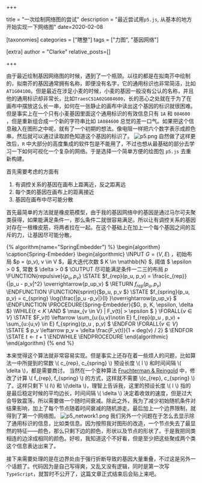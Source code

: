 +++

title = "一次绘制网络图的尝试"
description = "最近尝试用`p5.js`, 从基本的地方开始实现一下网络图"
date=2020-02-08

[taxonomies]
categories = ["瞎整"]
tags = ["力图", "基因网络"]

[extra]
author = "Clarke"
relative_posts=[]

+++

由于最近绘制基因网络图的时候，遇到了一个瓶颈。以往的都是在拟南芥中绘制的，拟南芥的基因通常拥有名称，即便没有名字，它的通用标识也非常简洁，比如`AT1G04100`。但是最近在涉足小麦的时候，小麦的基因一般没有公认的名称，并且他的通用标识却非常长，比如`TraesCS1A02G084600`，长的恶心之处就在于为了在画布中摆放这么长一串，如何在一张静止的画布中读出这个基因的标识就很困难。但是事实上在一个只有小麦基因里面这个通用标识的有效信息只有 `1A` 和 `084600` ，但是重新组合成一个新的字符串比如 `1A084600` 总觉的差一口气。如果把这个信息融入在图形之中呢，就有了一个初期的想法。像电阻一样把六个数字表示成颜色串，然后就可以通过读取颜色知道这个基因的标识了。
![p5.png](https://i.loli.net/2020/02/08/bCDyB7s94SejcFA.png)
自然做了这样更改后，`R` 中大部分的高度集成的软件包是不能用了，不过也想从最基础的部分去学习一下如何可视化一个复杂的网络。于是选择一个简单方便的绘图包 `p5.js` 去重新构建。

首先需要考虑的方面有

1. 有调控关系的基因在画布上距离近，反之距离远
2. 每个类的基因在画布上的距离接近
3. 基因在画布中尽可能分散

首先最简单的方法就是橡皮筋模型，由于我的基因网络中的基因是通过马尔可夫聚类获得，如果能满足条件一，那么条件二就很容易满足。所以让有调控关系的基因对存在一根橡皮筋，将两者拉在一起。在这个基础上在加上一个每个基因之间的互斥的力，让基因尽可能分散。

{% algorithm(name="SpringEmbedder")   %}
    \begin{algorithm}
    \caption{Spring-Embedder}
    \begin{algorithmic}
    \INPUT $G = (V, E)$ ，初始布局 $p = (p_v), v \in V $，最大迭代次数 $ K \in \mathbb{N}  $, 阈值 $ \epsilon > 0 $, 常数 $ \delta > 0 $
    \OUTPUT 尽可能满足条件一二三的布局 $p$
    \FUNCTION{repulsive}{$p_u, p_v$}
    \STATE $f_{rep}(p_u, p_v) = \frac{c_{rep}}{\|p_u - p_v\|^2} \overrightarrow{p_up_v} $ 
    \RETURN $f_{rep}(p_u, p_v)$
    \ENDFUNCTION
    \FUNCTION{sprint}{$p_u, p_v $}
    \STATE $f_{spring}(p_u, p_v) = c_{spring} \log{\frac{\|p_u -p_v\|}{l} }\overrightarrow{p_up_v} $
    \ENDFUNCTION
    \PROCEDURE{Spring-Embedder}{$G, p, K, \epsilon, \delta $}
        \WHILE{$t < K$ \AND $ \max_{v \in V} \| F_v(t)\| > \epsilon $ }
            \FORALL{$v \in V$}
            \STATE $F_v(t) \leftarrow \sum_{u:\{u,v\}\notin E} f_{rep}(p_u , p_v)  + \sum_{u:\{u,v\} \in E} f_{spring}(p_u , p_v) $
            \ENDFOR
            \FORALL{$v \in V$}
            \STATE $ p_v \leftarrow p_v + \delta \frac{F_v(t)}{1 + deg(v) / 2} $
            \ENDFOR
            \STATE $t \leftarrow t + 1$
        \ENDWHILE
    \ENDPROCEDURE
    \end{algorithmic}
    \end{algorithm}
{% end %}

本来觉得这个算法就非常容易实现。但是事实上还存在着一些烦人的问题，比如算法一中所提到的常数 \\( c_{rep}, c_{spring} \\) 预设长度 \\( l \\) 和时间间隔 \\( \delta \\)，都是需要商讨。 当然在一个变种算法 [Fruchterman & Reingold]( https://doi.org/10.1002/spe.4380211102) 中，修改了计算 \\( f_{rep}, f_{spring} \\) 的方式，这样就不需要 \\(c_{rep}, c_{spring} \\) 了。这样只剩下 \\( l\\) 和 \\(\delta \\)，理智上告诉我，这里的预设长度 \\( l \\) 指的是最后稳定时候的平均边长，时间间隔 \\( \delta \\) 决定着收敛的速度，但是过大会导致震荡，所以需要做一个随时间衰减。除此之外，我为了减少初始随机条件对结果影响，加上了每个节点随着时间衰减的随机游走。最后加上一个边界限制，就得到了第一个网络图。
![p5_network1.png](https://i.loli.net/2020/02/09/tKY2jnpUaqgAhbR.png)
我们另外一个问题在于怎么去显示除了通用标识的信息，比如类信息。因为按照我对图形的改造，一个节点失去了最显然的特征——颜色，那么只剩下边的颜色，形状以及节点的形状了。于是我把同类相连的边涂成相同的颜色。好啦，我知道这个不好看，但是至少把这些聚成两个类这个信息表达出来了。

接下来需要处理的是在边界处由于强行折断导致的基因大量重叠，不过这是另外一个话题了。代码因为是自己写得爽，又乱又没有逻辑，同时是第一次写 `TypeScript`，就暂时不公开了，这篇文章正式结束后会贴上来吧。